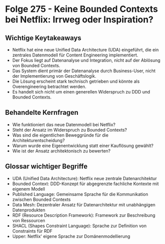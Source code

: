 # Folge 275 - Keine Bounded Contexts bei Netflix: Irrweg oder Inspiration?

## Wichtige Keytakeaways
- Netflix hat eine neue Unified Data Architecture (UDA) eingeführt, die ein zentrales Datenmodell für Content Engineering implementiert.
- Der Fokus liegt auf Datenanalyse und Integration, nicht auf der Ablösung von Bounded Contexts.
- Das System dient primär der Datenanalyse durch Business-User, nicht der Implementierung von Geschäftslogik.
- Die Lösung erscheint stark technisch getrieben und könnte als Overengineering betrachtet werden.
- Es handelt sich nicht um einen generellen Widerspruch zu DDD und Bounded Contexts.

## Behandelte Kernfragen
- Wie funktioniert das neue Datenmodell bei Netflix?
- Steht der Ansatz im Widerspruch zu Bounded Contexts?
- Was sind die eigentlichen Beweggründe für die Architekturentscheidung?
- Warum wurde eine Eigenentwicklung statt einer Kauflösung gewählt?
- Wie ist der Ansatz architektonisch zu bewerten?

## Glossar wichtiger Begriffe
- UDA (Unified Data Architecture): Netflix neue zentrale Datenarchitektur
- Bounded Context: DDD-Konzept für abgegrenzte fachliche Kontexte mit eigenem Modell
- Published Language: Gemeinsame Sprache für die Kommunikation zwischen Bounded Contexts
- Data Mesh: Dezentraler Ansatz für Datenarchitektur mit unabhängigen Datenprodukten
- RDF (Resource Description Framework): Framework zur Beschreibung von Ressourcen
- SHACL (Shapes Constraint Language): Sprache zur Definition von Constraints für RDF
- Upper: Netflix' eigene Sprache zur Domänenmodellierung
